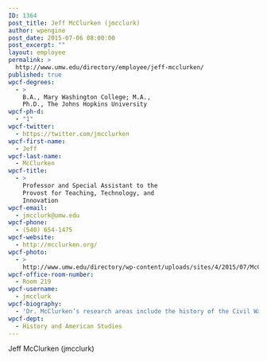 ```yaml
---
ID: 1364
post_title: Jeff McClurken (jmcclurk)
author: wpengine
post_date: 2015-07-06 08:00:00
post_excerpt: ""
layout: employee
permalink: >
  http://www.umw.edu/directory/employee/jeff-mcclurken/
published: true
wpcf-degrees:
  - >
    B.A., Mary Washington College; M.A.,
    Ph.D., The Johns Hopkins University
wpcf-ph-d:
  - "1"
wpcf-twitter:
  - https://twitter.com/jmcclurken
wpcf-first-name:
  - Jeff
wpcf-last-name:
  - McClurken
wpcf-title:
  - >
    Professor and Special Assistant to the
    Provost for Teaching, Technology, and
    Innovation
wpcf-email:
  - jmcclurk@umw.edu
wpcf-phone:
  - (540) 654-1475
wpcf-website:
  - http://mcclurken.org/
wpcf-photo:
  - >
    http://www.umw.edu/directory/wp-content/uploads/sites/4/2015/07/McClurken-Jeff10.jpg
wpcf-office-room-number:
  - Room 219
wpcf-username:
  - jmcclurk
wpcf-biography:
  - 'Dr. McClurken’s research areas include the history of the Civil War, veterans, families, the Pinkertons, mental institutions, the 19th-Century American South, and the digital humanities. He teaches classes on a wide array of US History topics, including Civil War and Reconstruction, American technology and culture, digital history, women’s history, and history & film. The Princeton Review named him one of The Best 300 Professors in 2012 and his lectures and classes have been featured on C-SPAN and NPR’s With Good Reason. He was the 2014 recipient of the Teaching with Technology Outstanding Faculty Award from the State Council of Higher Education of Virginia, the highest award the state gives higher ed faculty. He has written numerous essays for the Chronicle of Higher Education’s ProfHacker column and has articles in several publications related to teaching with technology. His book, Take Care of the Living: Reconstructing the Confederate Veteran Family in Virginia, was published by the University of Virginia Press in 2009.'
wpcf-dept:
  - History and American Studies
---
```

Jeff McClurken (jmcclurk)